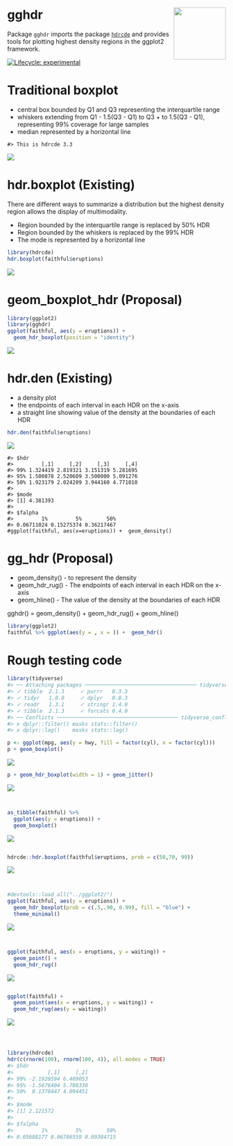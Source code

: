 
<!-- README.md is generated from README.Rmd. Please edit that file -->

# gghdr <img src="man/figures/logo.png" align="right" width="120" />

Package `gghdr` imports the package
[`hdrcde`](https://pkg.robjhyndman.com/hdrcde/) and provides tools for
plotting highest density regions in the ggplot2 framework.

<!-- badges: start -->

[![Lifecycle:
experimental](https://img.shields.io/badge/lifecycle-experimental-orange.svg)](https://www.tidyverse.org/lifecycle/#experimental)
<!-- badges: end -->

# Traditional boxplot

  - central box bounded by Q1 and Q3 representing the interquartile
    range
  - whiskers extending from Q1 - 1.5(Q3 - Q1) to Q3 + to 1.5(Q3 - Q1),
    representing 99% coverage for large samples
  - median represented by a horizontal line

<!-- end list -->

    #> This is hdrcde 3.3

![](README_files/figure-gfm/boxplot-1.png)<!-- -->

# hdr.boxplot (Existing)

There are different ways to summarize a distribution but the highest
density region allows the display of multimodality.

  - Region bounded by the interquartile range is replaced by 50% HDR
  - Region bounded by the whiskers is replaced by the 99% HDR
  - The mode is represented by a horizontal
line

<!-- In both HDR and box plots, the interquartile range or 50% HDR will have a coverage probability of 50%. -->

``` r
library(hdrcde)
hdr.boxplot(faithful$eruptions)
```

![](README_files/figure-gfm/hdrcde-boxplot-1.png)<!-- -->

<!-- # ```{r hdrcde-boxplot_more, echo=TRUE, eval = FALSE} -->

<!-- # hdr.boxplot(x, prob = c(99, 50), h = hdrbw(BoxCox(x, lambda), -->

<!-- #   mean(prob)), lambda = 1, boxlabels = "", col = gray((9:1)/10), -->

<!-- #   main = "", xlab = "", ylab = "", pch = 1, border = 1, -->

<!-- #   outline = TRUE, space = 0.25, ...) -->

<!-- # ``` -->

# geom\_boxplot\_hdr (Proposal)

``` r
library(ggplot2)
library(gghdr)
ggplot(faithful, aes(y = eruptions)) +  
  geom_hdr_boxplot(position = "identity")
```

![](README_files/figure-gfm/gg_hdr-boxplot-1.png)<!-- -->

# hdr.den (Existing)

  - a density plot
  - the endpoints of each interval in each HDR on the x-axis
  - a straight line showing value of the density at the boundaries of
    each HDR

<!-- end list -->

``` r
hdr.den(faithful$eruptions)
```

![](README_files/figure-gfm/hdr.den-1.png)<!-- -->

    #> $hdr
    #>         [,1]     [,2]     [,3]     [,4]
    #> 99% 1.324419 2.819321 3.151319 5.281695
    #> 95% 1.500878 2.520609 3.500000 5.091276
    #> 50% 1.923179 2.024209 3.944160 4.771010
    #> 
    #> $mode
    #> [1] 4.381393
    #> 
    #> $falpha
    #>         1%         5%        50% 
    #> 0.06711024 0.15275374 0.36217467
    #ggplot(faithful, aes(x=eruptions)) +  geom_density()

# gg\_hdr (Proposal)

  - geom\_density() - to represent the density
  - geom\_hdr\_rug() - The endpoints of each interval in each HDR on the
    x-axis
  - geom\_hline() - The value of the density at the boundaries of each
    HDR

gghdr() = geom\_density() + geom\_hdr\_rug() + geom\_hline()

``` r
library(ggplot2)
faithful %>% ggplot(aes(y = , x = )) +  geom_hdr()
```

# Rough testing code

``` r
library(tidyverse)
#> ── Attaching packages ──────────────────────────────────── tidyverse 1.2.1 ──
#> ✓ tibble  2.1.3     ✓ purrr   0.3.3
#> ✓ tidyr   1.0.0     ✓ dplyr   0.8.3
#> ✓ readr   1.3.1     ✓ stringr 1.4.0
#> ✓ tibble  2.1.3     ✓ forcats 0.4.0
#> ── Conflicts ─────────────────────────────────────── tidyverse_conflicts() ──
#> x dplyr::filter() masks stats::filter()
#> x dplyr::lag()    masks stats::lag()

p <- ggplot(mpg, aes(y = hwy, fill = factor(cyl), x = factor(cyl)))
p + geom_boxplot()
```

![](README_files/figure-gfm/unnamed-chunk-2-1.png)<!-- -->

``` r
p + geom_hdr_boxplot(width = 1) + geom_jitter()
```

![](README_files/figure-gfm/unnamed-chunk-2-2.png)<!-- -->

``` r


as_tibble(faithful) %>% 
  ggplot(aes(y = eruptions)) + 
  geom_boxplot()
```

![](README_files/figure-gfm/unnamed-chunk-2-3.png)<!-- -->

``` r

hdrcde::hdr.boxplot(faithful$eruptions, prob = c(50,70, 99))
```

![](README_files/figure-gfm/unnamed-chunk-2-4.png)<!-- -->

``` r


#devtools::load_all("../ggplot2/")
ggplot(faithful, aes(y = eruptions)) + 
  geom_hdr_boxplot(prob = c(.5,.90, 0.99), fill = "blue") + 
  theme_minimal()
```

![](README_files/figure-gfm/unnamed-chunk-2-5.png)<!-- -->

``` r


ggplot(faithful, aes(x = eruptions, y = waiting)) + 
  geom_point() + 
  geom_hdr_rug()
```

![](README_files/figure-gfm/unnamed-chunk-2-6.png)<!-- -->

``` r

ggplot(faithful) +
  geom_point(aes(x = eruptions, y = waiting)) + 
  geom_hdr_rug(aes(y = waiting))
```

![](README_files/figure-gfm/unnamed-chunk-2-7.png)<!-- -->

``` r



library(hdrcde)
hdr(c(rnorm(100), rnorm(100, 4)), all.modes = TRUE)
#> $hdr
#>           [,1]     [,2]
#> 99% -2.1920594 6.409053
#> 95% -1.5676404 5.788330
#> 50%  0.1370447 4.094451
#> 
#> $mode
#> [1] 2.121572
#> 
#> $falpha
#>         1%         5%        50% 
#> 0.05688177 0.06786559 0.09384715
```
